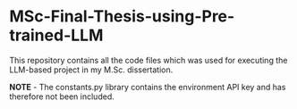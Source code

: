 # MSc-Final-Thesis-using-Pre-trained-LLM
This repository contains all the code files which was used for executing the LLM-based project in my M.Sc. dissertation.

**NOTE** - The constants.py library contains the environment API key and has therefore not been included.
